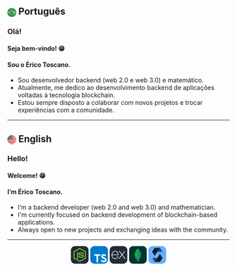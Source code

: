 ## <img src="br.png" alt="BR" height="20" style="vertical-align: middle;"> Português

### Olá!  
#### Seja bem-vindo! 😁  
#### Sou o Érico Toscano.

- Sou desenvolvedor backend (web 2.0 e web 3.0) e matemático.  
- Atualmente, me dedico ao desenvolvimento backend de aplicações voltadas à tecnologia blockchain.  
- Estou sempre disposto a colaborar com novos projetos e trocar experiências com a comunidade.

---

## <img src="us.png" alt="BR" height="20" style="vertical-align: middle;"> English

### Hello!  
#### Welcome! 😁  
#### I’m Érico Toscano.

- I’m a backend developer (web 2.0 and web 3.0) and mathematician.  
- I'm currently focused on backend development of blockchain-based applications.  
- Always open to new projects and exchanging ideas with the community.

---

<p align="center">
  <img src="https://github.com/tandpfun/skill-icons/blob/main/icons/NodeJS-Dark.svg" height="40">
  <img src="https://github.com/tandpfun/skill-icons/blob/main/icons/TypeScript.svg" height="40">
  <img src="https://github.com/tandpfun/skill-icons/blob/main/icons/ExpressJS-Dark.svg" height="40">
  <img src="https://github.com/tandpfun/skill-icons/blob/main/icons/MongoDB.svg" height="40">
  <img src="https://github.com/tandpfun/skill-icons/blob/main/icons/Solidity.svg" height="40">
</p>

  

